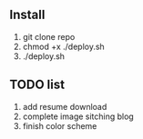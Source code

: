## Install
1. git clone repo
2. chmod +x ./deploy.sh
3. ./deploy.sh

## TODO list
1. add resume download
2. complete image sitching blog
3. finish color scheme 
